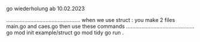 go wiederholung  ab 10.02.2023

.................................................
when we use struct : you make 2 files main.go and caes.go 
then use these commands
.............................................
go mod init example/struct
go mod tidy
go run .
